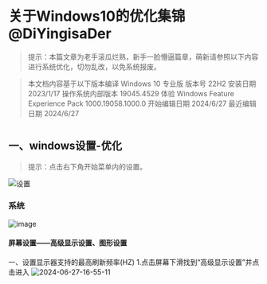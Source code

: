 # 关于Windows10的优化集锦 @DiYingisaDer 
> 提示：本篇文章为老手滚瓜烂熟，新手一脸懵逼篇章，萌新请参照以下内容进行系统优化，切勿乱改，以免系统报废。

> 本文档内容基于以下版本编译	
Windows 10 专业版
版本号	22H2
安装日期	‎2023/‎1/‎17
操作系统内部版本	19045.4529
体验	Windows Feature Experience Pack 1000.19058.1000.0
开始编辑日期 2024/6/27
最近编辑日期 2024/6/27
# 
## 一、windows设置-优化
> 提示：点击右下角开始菜单内的设置。

![设置](https://github.com/DiYingisaDer/zang_diying.github.io/assets/125773452/0188456f-4e70-4642-baa2-23c8fd342a9f)

### 系统
![image](https://github.com/DiYingisaDer/zang_diying.github.io/assets/125773452/fe98207c-5f26-4bb1-b8b8-39e28addd758)

#### 屏幕设置——高级显示设置、图形设置
一、设置显示器支持的最高刷新频率(HZ)
1.点击屏幕下滑找到“高级显示设置”并点击进入
![2024-06-27-16-55-11](https://github.com/DiYingisaDer/zang_diying.github.io/assets/125773452/02045123-4a34-414b-b518-0361e2219db8)


